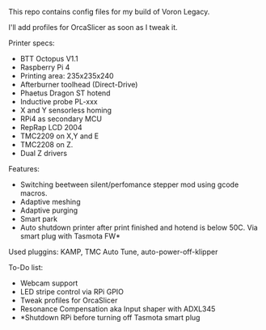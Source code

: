 This repo contains config files for my build of Voron Legacy.

I'll add profiles for OrcaSlicer as soon as I tweak it.

Printer specs:

- BTT Octopus V1.1
- Raspberry Pi 4
- Printing area: 235x235x240
- Afterburner toolhead (Direct-Drive)
- Phaetus Dragon ST hotend
- Inductive probe PL-xxx
- X and Y sensorless homing
- RPi4 as secondary MCU
- RepRap LCD 2004
- TMC2209 on X,Y and E
- TMC2208 on Z.
- Dual Z drivers

Features: 

- Switching beetween silent/perfomance stepper mod using gcode macros.
- Adaptive meshing
- Adaptive purging
- Smart park 
- Auto shutdown printer after print finished and hotend is below 50C. Via smart plug with Tasmota FW*  

Used pluggins: KAMP, TMC Auto Tune, auto-power-off-klipper

To-Do list:

- Webcam support
- LED stripe control via RPi GPIO
- Tweak profiles for OrcaSlicer
- Resonance Compensation aka Input shaper with ADXL345
- *Shutdown RPi before turning off Tasmota smart plug


  
